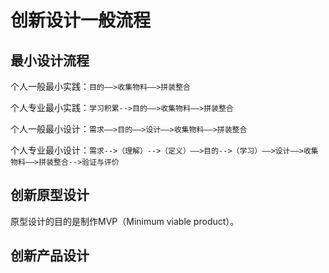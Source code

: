 # 创新设计一般流程

## 最小设计流程

个人一般最小实践：`目的——>收集物料——>拼装整合`

个人专业最小实践：`学习积累-->目的——>收集物料——>拼装整合`

个人一般最小设计：`需求——>目的——>设计——>收集物料——>拼装整合`

个人专业最小设计：`需求-->（理解）-->（定义）——>目的-->（学习）——>设计——>收集物料——>拼装整合-->验证与评价`



## 创新原型设计

原型设计的目的是制作MVP（Minimum viable product）。



## 创新产品设计

